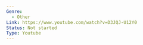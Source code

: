 ```yaml
---
Genre:
  - Other
Link: https://www.youtube.com/watch?v=D3JQJ-U12Y0
Status: Not started
Type: Youtube
---
```


